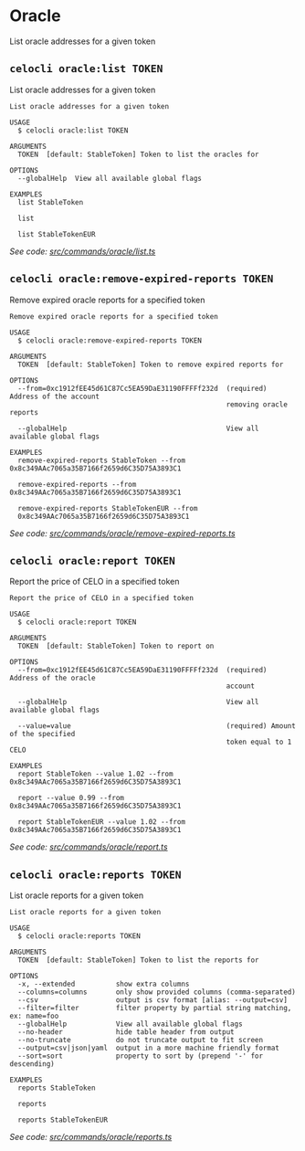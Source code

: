 # Oracle

List oracle addresses for a given token

## `celocli oracle:list TOKEN`

List oracle addresses for a given token

```text
List oracle addresses for a given token

USAGE
  $ celocli oracle:list TOKEN

ARGUMENTS
  TOKEN  [default: StableToken] Token to list the oracles for

OPTIONS
  --globalHelp  View all available global flags

EXAMPLES
  list StableToken

  list

  list StableTokenEUR
```

_See code:_ [_src/commands/oracle/list.ts_](https://github.com/celo-org/celo-monorepo/tree/master/packages/cli/src/commands/oracle/list.ts)

## `celocli oracle:remove-expired-reports TOKEN`

Remove expired oracle reports for a specified token

```text
Remove expired oracle reports for a specified token

USAGE
  $ celocli oracle:remove-expired-reports TOKEN

ARGUMENTS
  TOKEN  [default: StableToken] Token to remove expired reports for

OPTIONS
  --from=0xc1912fEE45d61C87Cc5EA59DaE31190FFFFf232d  (required) Address of the account
                                                     removing oracle reports

  --globalHelp                                       View all available global flags

EXAMPLES
  remove-expired-reports StableToken --from 0x8c349AAc7065a35B7166f2659d6C35D75A3893C1

  remove-expired-reports --from 0x8c349AAc7065a35B7166f2659d6C35D75A3893C1

  remove-expired-reports StableTokenEUR --from
  0x8c349AAc7065a35B7166f2659d6C35D75A3893C1
```

_See code:_ [_src/commands/oracle/remove-expired-reports.ts_](https://github.com/celo-org/celo-monorepo/tree/master/packages/cli/src/commands/oracle/remove-expired-reports.ts)

## `celocli oracle:report TOKEN`

Report the price of CELO in a specified token

```text
Report the price of CELO in a specified token

USAGE
  $ celocli oracle:report TOKEN

ARGUMENTS
  TOKEN  [default: StableToken] Token to report on

OPTIONS
  --from=0xc1912fEE45d61C87Cc5EA59DaE31190FFFFf232d  (required) Address of the oracle
                                                     account

  --globalHelp                                       View all available global flags

  --value=value                                      (required) Amount of the specified
                                                     token equal to 1 CELO

EXAMPLES
  report StableToken --value 1.02 --from 0x8c349AAc7065a35B7166f2659d6C35D75A3893C1

  report --value 0.99 --from 0x8c349AAc7065a35B7166f2659d6C35D75A3893C1

  report StableTokenEUR --value 1.02 --from 0x8c349AAc7065a35B7166f2659d6C35D75A3893C1
```

_See code:_ [_src/commands/oracle/report.ts_](https://github.com/celo-org/celo-monorepo/tree/master/packages/cli/src/commands/oracle/report.ts)

## `celocli oracle:reports TOKEN`

List oracle reports for a given token

```text
List oracle reports for a given token

USAGE
  $ celocli oracle:reports TOKEN

ARGUMENTS
  TOKEN  [default: StableToken] Token to list the reports for

OPTIONS
  -x, --extended          show extra columns
  --columns=columns       only show provided columns (comma-separated)
  --csv                   output is csv format [alias: --output=csv]
  --filter=filter         filter property by partial string matching, ex: name=foo
  --globalHelp            View all available global flags
  --no-header             hide table header from output
  --no-truncate           do not truncate output to fit screen
  --output=csv|json|yaml  output in a more machine friendly format
  --sort=sort             property to sort by (prepend '-' for descending)

EXAMPLES
  reports StableToken

  reports

  reports StableTokenEUR
```

_See code:_ [_src/commands/oracle/reports.ts_](https://github.com/celo-org/celo-monorepo/tree/master/packages/cli/src/commands/oracle/reports.ts)

